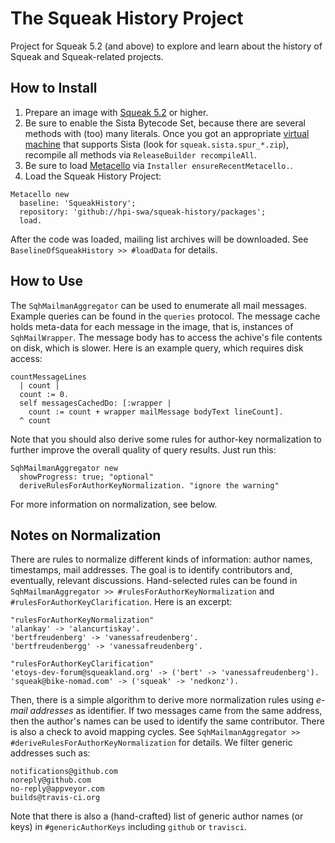 # The Squeak History Project
Project for Squeak 5.2 (and above) to explore and learn about the history of Squeak and Squeak-related projects.

## How to Install

1. Prepare an image with [Squeak 5.2](http://files.squeak.org/5.2/) or higher.
2. Be sure to enable the Sista Bytecode Set, because there are several methods with (too) many literals. Once you got an appropriate [virtual machine](https://bintray.com/opensmalltalk/vm/cog/_latestVersion#files) that supports Sista (look for `squeak.sista.spur_*.zip`), recompile all methods via `ReleaseBuilder recompileAll`.
3. Be sure to load [Metacello](https://github.com/Metacello/metacello) via `Installer ensureRecentMetacello.`.
4. Load the Squeak History Project:

```Smalltalk
Metacello new
  baseline: 'SqueakHistory';
  repository: 'github://hpi-swa/squeak-history/packages';
  load.
```

After the code was loaded, mailing list archives will be downloaded. See `BaselineOfSqueakHistory >> #loadData` for details.

## How to Use

The `SqhMailmanAggregator` can be used to enumerate all mail messages. Example queries can be found in the `queries` protocol. The message cache holds meta-data for each message in the image, that is, instances of `SqhMailWrapper`. The message body has to access the achive's file contents on disk, which is slower. Here is an example query, which requires disk access:

```Smalltalk
countMessageLines
  | count |
  count := 0.
  self messagesCachedDo: [:wrapper |
    count := count + wrapper mailMessage bodyText lineCount].
  ^ count
```

Note that you should also derive some rules for author-key normalization to further improve the overall quality of query results. Just run this:

```Smalltalk
SqhMailmanAggregator new
  showProgress: true; "optional"
  deriveRulesForAuthorKeyNormalization. "ignore the warning"
```

For more information on normalization, see below.

## Notes on Normalization

There are rules to normalize different kinds of information: author names, timestamps, mail addresses. The goal is to identify contributors and, eventually, relevant discussions. Hand-selected rules can be found in `SqhMailmanAggregator >> #rulesForAuthorKeyNormalization` and `#rulesForAuthorKeyClarification`. Here is an excerpt:

```Smalltalk
"rulesForAuthorKeyNormalization"
'alankay' -> 'alancurtiskay'.
'bertfreudenberg' -> 'vanessafreudenberg'.
'bertfreudenbergg' -> 'vanessafreudenberg'.

"rulesForAuthorKeyClarification"
'etoys-dev-forum@squeakland.org' -> ('bert' -> 'vanessafreudenberg').
'squeak@bike-nomad.com' -> ('squeak' -> 'nedkonz').
```

Then, there is a simple algorithm to derive more normalization rules using *e-mail addresses* as identifier. If two messages came from the same address, then the author's names can be used to identify the same contributor. There is also a check to avoid mapping cycles. See `SqhMailmanAggregator >> #deriveRulesForAuthorKeyNormalization` for details. We filter generic addresses such as:

```
notifications@github.com
noreply@github.com
no-reply@appveyor.com
builds@travis-ci.org
```

Note that there is also a (hand-crafted) list of generic author names (or keys) in `#genericAuthorKeys` including `github` or `travisci`.
